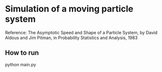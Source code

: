 # Simulation of a moving particle system

Reference: The Asymptotic Speed and Shape of a Particle System, by David Aldous and Jim Pitman, in Probability Statistics and Analysis, 1983

## How to run

python main.py
